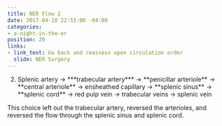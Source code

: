 ```yaml
---
title: NER Flow 2
date: 2017-04-18 22:53:00 -04:00
categories:
- a-night-in-the-er
position: 29
links:
- link_text: Go back and reassess open circulation order
  slide: NER Surgery
---
```


<ol start="2">
<li>Splenic artery → ***trabecular artery*** → **penicillar arteriole** → **central arteriole** → ensheathed capillary → **splenic sinus** → **splenic cord** → red pulp vein → trabecular veins → splenic vein</li>
</ol>

This choice left out the trabecular artery, reversed the arterioles, and reversed the flow through the splenic sinus and splenic cord.